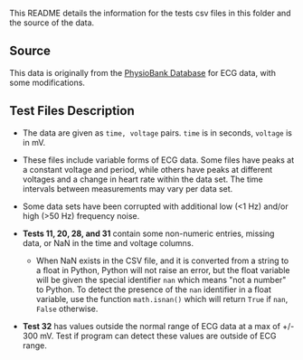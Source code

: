This README details the information for the tests csv files in this folder and
the source of the data.

## Source
This data is originally from the [PhysioBank
Database](https://physionet.org/physiobank/database/#ecg) for ECG data, with 
some modifications.

## Test Files Description
* The data are given as `time, voltage` pairs.  `time` is in seconds, `voltage`
is in mV.
* These files include variable forms of ECG data. Some files have peaks at a
constant voltage and period, while others have peaks at different voltages and
a change in heart rate within the data set. The time intervals between
measurements may vary per data set.
* Some data sets have been corrupted with additional low (<1 Hz) and/or 
high (>50 Hz) frequency noise.  
* **Tests 11, 20, 28, and 31** contain some non-numeric entries, missing data, 
or NaN in the time and voltage columns.  
  - When NaN exists in the CSV file, and it is converted from a string to
    a float in Python, Python will not raise an error, but the float variable
    will be given the special identifier `nan` which means "not a number" to 
    Python.  To detect the presence of the `nan` identifier in a float 
    variable, use the function `math.isnan()` which will return `True` if 
    `nan`, `False` otherwise.
      
 * **Test 32** has values outside the normal range of ECG data at a max of 
 +/- 300 mV. Test if program can detect these values are outside of ECG range.
